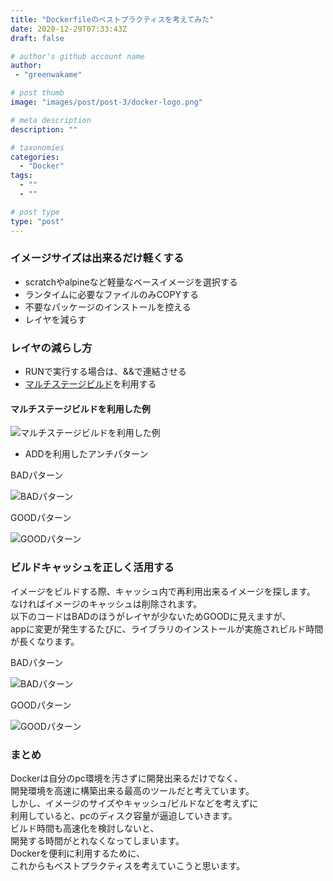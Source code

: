 ```yaml
---
title: "Dockerfileのベストプラクティスを考えてみた"
date: 2020-12-29T07:33:43Z
draft: false

# author's github account name
author:
 - "greenwakame"

# post thumb
image: "images/post/post-3/docker-logo.png"

# meta description
description: ""

# taxonomies
categories: 
  - "Docker"
tags:
  - ""
  - ""

# post type
type: "post"
---
```

### イメージサイズは出来るだけ軽くする
  
* scratchやalpineなど軽量なベースイメージを選択する
* ランタイムに必要なファイルのみCOPYする
* 不要なパッケージのインストールを控える
* レイヤを減らす

### レイヤの減らし方

* RUNで実行する場合は、&&で連結させる
* [マルチステージビルド](https://docs.docker.com/develop/develop-images/multistage-build/)を利用する

#### マルチステージビルドを利用した例 

![マルチステージビルドを利用した例](../../images/post/post-3/sample-code1.png)  

<!---
FROM golang:1.7.3
WORKDIR /go/src/github.com/alexellis/href-counter/
RUN go get -d -v golang.org/x/net/html  
COPY app.go .
RUN CGO_ENABLED=0 GOOS=linux go build -a -installsuffix cgo -o app .

FROM alpine:latest  
RUN apk --no-cache add ca-certificates
WORKDIR /root/
COPY --from=0 /go/src/github.com/alexellis/href-counter/app .
CMD ["./app"]  
-->

* ADDを利用したアンチパターン

BADパターン

![BADパターン](../../images/post/post-3/sample-code2.png)  

<!---
ADD http://sample.com/big.tar.xz /usr/src/things/
RUN tar -xJf /usr/src/things/big.tar.xz -C /usr/src/things
RUN make -C /usr/src/things all
-->

GOODパターン

![GOODパターン](../../images/post/post-3/sample-code3.png)  

<!---
RUN mkdir -p /usr/src/things \
&& curl -SL http://sample.com/big.tar.xz \
| tar -xJC /usr/src/things \
&& make -C /usr/src/things all
-->

### ビルドキャッシュを正しく活用する
イメージをビルドする際、キャッシュ内で再利用出来るイメージを探します。  
なければイメージのキャッシュは削除されます。  
以下のコードはBADのほうがレイヤが少ないためGOODに見えますが、  
appに変更が発生するたびに、ライブラリのインストールが実施されビルド時間が長くなります。

BADパターン

![BADパターン](../../images/post/post-3/sample-code4.png)  

<!---
COPY app /tmp/
RUN pip install --requirement /tmp/requirements.txt
-->

GOODパターン

![GOODパターン](../../images/post/post-3/sample-code5.png)  

<!---
COPY requirements.txt /tmp/
RUN pip install --requirement /tmp/requirements.txt
COPY app /tmp/
-->

### まとめ
Dockerは自分のpc環境を汚さずに開発出来るだけでなく、  
開発環境を高速に構築出来る最高のツールだと考えています。  
しかし、イメージのサイズやキャッシュ/ビルドなどを考えずに  
利用していると、pcのディスク容量が逼迫していきます。  
ビルド時間も高速化を検討しないと、  
開発する時間がとれなくなってしまいます。  
Dockerを便利に利用するために、  
これからもベストプラクティスを考えていこうと思います。
